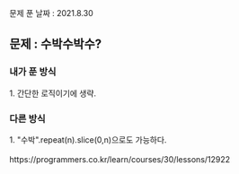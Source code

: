 문제 푼 날짜 : 2021.8.30

<h2>문제 : 수박수박수?</h2>

<h3>내가 푼 방식</h3>
<div>1. 간단한 로직이기에 생략.</div>

<h3>다른 방식</h3>
<div>1. "수박".repeat(n).slice(0,n)으로도 가능하다.</div>
<br>
https://programmers.co.kr/learn/courses/30/lessons/12922